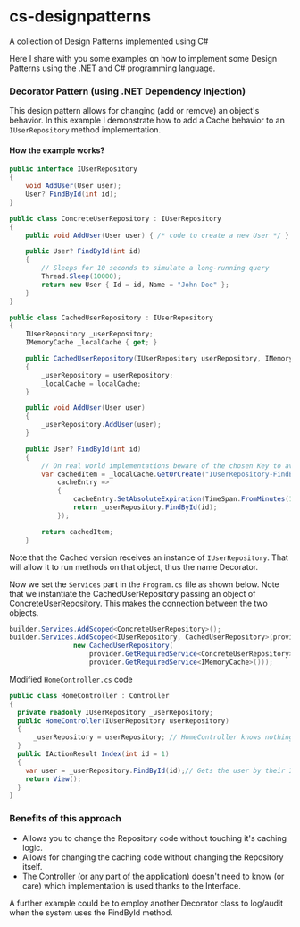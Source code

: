 # cs-designpatterns
A collection of Design Patterns implemented using C#

Here I share with you some examples on how to implement some Design Patterns using the .NET and C# programming language.

### Decorator Pattern (using .NET Dependency Injection)

This design pattern allows for changing (add or remove) an object's behavior.
In this example I demonstrate how to add a Cache behavior to an `IUserRepository` method implementation.

#### How the example works?

```C#
public interface IUserRepository
{
	void AddUser(User user);
	User? FindById(int id);
}

public class ConcreteUserRepository : IUserRepository
{
	public void AddUser(User user) { /* code to create a new User */ }

	public User? FindById(int id)
	{
		// Sleeps for 10 seconds to simulate a long-running query
		Thread.Sleep(10000);
		return new User { Id = id, Name = "John Doe" };
	}
}

public class CachedUserRepository : IUserRepository
{
	IUserRepository _userRepository;
	IMemoryCache _localCache { get; }

	public CachedUserRepository(IUserRepository userRepository, IMemoryCache localCache)
	{
		_userRepository = userRepository;
		_localCache = localCache;
	}

	public void AddUser(User user)
	{
		_userRepository.AddUser(user);
	}

	public User? FindById(int id)
	{
		// On real world implementations beware of the chosen Key to avoid collision and runtime errors
		var cachedItem = _localCache.GetOrCreate("IUserRepository-FindById-" + id,
			cacheEntry =>
			{
				cacheEntry.SetAbsoluteExpiration(TimeSpan.FromMinutes(1)); // Caches the result for a minute
				return _userRepository.FindById(id);
			});

		return cachedItem;
	}
```

Note that the Cached version receives an instance of `IUserRepository`. That will allow it to run methods on that object, thus the name Decorator. 

Now we set the `Services` part in the `Program.cs` file as shown below. Note that we instantiate the CachedUserRepository passing an object of ConcreteUserRepository. This makes the connection between the two objects.

```C#
builder.Services.AddScoped<ConcreteUserRepository>();
builder.Services.AddScoped<IUserRepository, CachedUserRepository>(provider =>
				new CachedUserRepository(
					provider.GetRequiredService<ConcreteUserRepository>(),
					provider.GetRequiredService<IMemoryCache>()));
```

Modified `HomeController.cs` code

```C#
public class HomeController : Controller
{
  private readonly IUserRepository _userRepository;
  public HomeController(IUserRepository userRepository)
  {
	  _userRepository = userRepository; // HomeController knows nothing about what implementation is being used
  }
  public IActionResult Index(int id = 1)
  {
    var user = _userRepository.FindById(id);// Gets the user by their Id.
    return View();
  }
}
```

### Benefits of this approach
* Allows you to change the Repository code without touching it's caching logic.
* Allows for changing the caching code without changing the Repository itself.
* The Controller (or any part of the application) doesn't need to know (or care) which implementation is used thanks to the Interface.

A further example could be to employ another Decorator class to log/audit when the system uses the FindById method.
